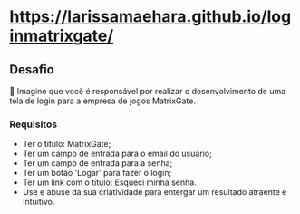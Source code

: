 # https://larissamaehara.github.io/loginmatrixgate/

## Desafio

🥷 Imagine que você é responsável por realizar o desenvolvimento de uma tela de login para a empresa de
jogos MatrixGate.

### Requisitos

- Ter o título: MatrixGate;
- Ter um campo de entrada para o email do usuário;
- Ter um campo de entrada para a senha;
- Ter um botão 'Logar' para fazer o login;
- Ter um link com o título: Esqueci minha senha.
- Use e abuse da sua criatividade para entergar um resultado atraente e intuitivo.
